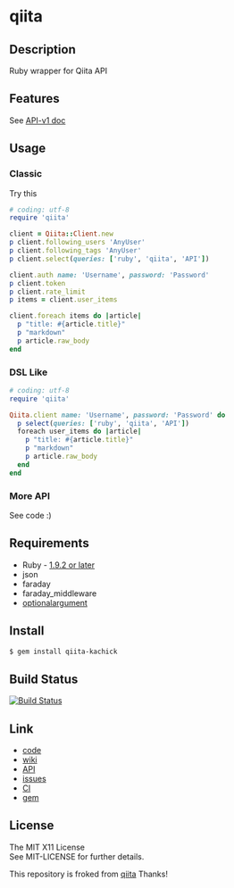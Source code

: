 qiita
========

Description
-----------

Ruby wrapper for Qiita API


Features
--------

See [API-v1 doc](http://qiita.com/docs)

Usage
-----

### Classic

Try this

```ruby
# coding: utf-8
require 'qiita'

client = Qiita::Client.new
p client.following_users 'AnyUser'
p client.following_tags 'AnyUser'
p client.select(queries: ['ruby', 'qiita', 'API'])

client.auth name: 'Username', password: 'Password'
p client.token
p client.rate_limit
p items = client.user_items

client.foreach items do |article|
  p "title: #{article.title}"
  p "markdown"
  p article.raw_body
end
```

### DSL Like

```ruby
# coding: utf-8
require 'qiita'

Qiita.client name: 'Username', password: 'Password' do
  p select(queries: ['ruby', 'qiita', 'API']) 
  foreach user_items do |article|
    p "title: #{article.title}"
    p "markdown"
    p article.raw_body
  end
end
```

### More API

See code :)

Requirements
-------------

* Ruby - [1.9.2 or later](http://travis-ci.org/#!/kachick/qiita-rb)
* json
* faraday
* faraday_middleware
* [optionalargument](https://github.com/kachick/optionalargument)

Install
-------

```bash
$ gem install qiita-kachick
```

Build Status
-------------

[![Build Status](https://secure.travis-ci.org/kachick/qiita-rb.png)](http://travis-ci.org/kachick/qiita-rb)

Link
----

* [code](https://github.com/kachick/qiita-rb)
* [wiki](https://github.com/kachick/qiita-rb/wiki)
* [API](http://kachick.github.com/qiita-rb/yard/frames.html)
* [issues](https://github.com/kachick/qiita-rb/issues)
* [CI](http://travis-ci.org/#!/kachick/qiita-rb)
* [gem](https://rubygems.org/gems/qiita-kachick)

License
--------

The MIT X11 License  
See MIT-LICENSE for further details.

This repository is froked from [qiita](https://github.com/yaotti/qiita-rb)
Thanks!
